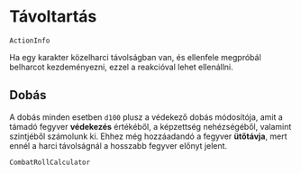 # Távoltartás

`ActionInfo`

Ha egy karakter közelharci távolságban van, és ellenfele megpróbál belharcot kezdeményezni, ezzel a reakcióval lehet ellenállni.

## Dobás

A dobás minden esetben `d100` plusz a védekező dobás módosítója, amit a támadó fegyver **védekezés** értékéből, a képzettség nehézségéből, valamint szintjéből számolunk ki. Ehhez még hozzáadandó a fegyver **ütőtávja**, mert ennél a harci távolságnál a hosszabb fegyver előnyt jelent.

`CombatRollCalculator`